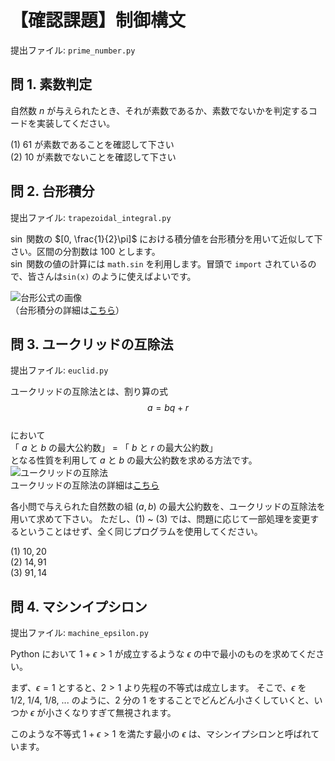 # 【確認課題】制御構文

提出ファイル: `prime_number.py`

## 問 1. 素数判定

自然数 $n$ が与えられたとき、それが素数であるか、素数でないかを判定するコードを実装してください。

(1) $61$ が素数であることを確認して下さい  
(2) $10$ が素数でないことを確認して下さい

## 問 2. 台形積分

提出ファイル: `trapezoidal_integral.py`

$\sin$ 関数の $[0, \frac{1}{2}\pi]$ における積分値を台形積分を用いて近似して下さい。区間の分割数は $100$ とします。  
$\sin$ 関数の値の計算には `math.sin` を利用します。冒頭で `import` されているので、皆さんは`sin(x)` のように使えばよいです。

![台形公式の画像](../exercise/images/trapezoidal_integral_formula.png)  
（台形積分の詳細は[こちら](https://manabitimes.jp/math/1088)）

## 問 3. ユークリッドの互除法

提出ファイル: `euclid.py`

ユークリッドの互除法とは、割り算の式
$$a = bq + r$$  
において  
「 $a$ と $b$ の最大公約数」 = 「 $b$ と $r$ の最大公約数」  
となる性質を利用して $a$ と $b$ の最大公約数を求める方法です。  
![ユークリッドの互除法](../exercise/images/euclid.png)  
ユークリッドの互除法の詳細は[こちら](https://study-line.com/seisu-gojoho/)

各小問で与えられた自然数の組 $(a, b)$ の最大公約数を、ユークリッドの互除法を用いて求めて下さい。
ただし、(1) ~ (3) では、問題に応じて一部処理を変更するということはせず、全く同じプログラムを使用してください。

(1) $10, 20$  
(2) $14, 91$  
(3) $91, 14$

## 問 4. マシンイプシロン

提出ファイル: `machine_epsilon.py`

Python において $1 + \epsilon > 1$ が成立するような $\epsilon$ の中で最小のものを求めてください。

まず、$\epsilon = 1$ とすると、$2 > 1$ より先程の不等式は成立します。
そこで、$\epsilon$ を $1/2,~1/4,~1/8,~...$ のように、2 分の 1 をすることでどんどん小さくしていくと、いつか $\epsilon$ が小さくなりすぎて無視されます。

このような不等式 $1 + \epsilon > 1$ を満たす最小の $\epsilon$ は、マシンイプシロンと呼ばれています。
